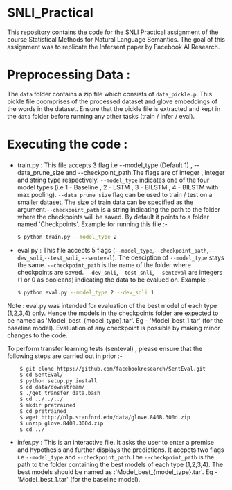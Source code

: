 # SNLI_Practical
This repository contains the code for the SNLI Practical assignment of the course Statistical Methods for Natural Language Semantics. The goal of this assignment was to replicate the Infersent paper by Facebook AI Research.

# Preprocessing Data :

The `data` folder contains a zip file which consists of `data_pickle.p`. This pickle file coomprises of the processed dataset and glove embeddings of the words in the dataset. Ensure that the pickle file is extracted and kept in the `data` folder before running any other tasks (train / infer / eval). 

# Executing the code :

### 
- train.py : This file accepts 3 flag i.e --model_type (Default 1) , --data_prune_size and --checkpoint_path.The flags are of integer , integer and string type respectively. `--model_type` indicates one of the four model types (i.e 1 - Baseline , 2 - LSTM , 3 - BILSTM , 4 - BILSTM with max pooling). `--data_prune_size` flag can be used to train / test on a smaller dataset. The size of train data can be specified as the argument.`--checkpoint_path` is a string indicating the path to the folder where the checkpoints will be saved. By default it points to a folder named 'Checkpoints'. Example for running this file :-
  
    ```sh
    $ python train.py --model_type 2 
 - eval.py : This file accepts 5 flags (`--model_type`,`--checkpoint_path`,`--dev_snli`,`--test_snli`, `--senteval`). The desciption of `--model_type` stays the same. `--checkpoint_path` is the name of the folder where checkpoints are saved. `--dev_snli`,`--test_snli`, `--senteval` are integers (1 or 0 as booleans) indicating the data to be evalued on. Example :-
    ```sh
    $ python eval.py --model_type 2 --dev_snli 1
Note : eval.py was intended for evaluation of the best model of each type (1,2,3,4) only. Hence the models in the checkpoints folder are expected to be named as 'Model_best_{model_type}.tar'. Eg - 'Model_best_1.tar' (for the baseline model). Evaluation of any checkpoint is possible by making minor changes to the code.

To perform transfer learning tests (senteval) , please ensure that the following steps are carried out in prior :-

        $ git clone https://github.com/facebookresearch/SentEval.git
        $ cd SentEval/
        $ python setup.py install
        $ cd data/downstream/
        $ ./get_transfer_data.bash
        $ cd ../../../
        $ mkdir pretrained
        $ cd pretrained
        $ wget http://nlp.stanford.edu/data/glove.840B.300d.zip
        $ unzip glove.840B.300d.zip
        $ cd ../
- infer.py : This is an interactive file. It asks the user to enter a premise and hypothesis and further displays the predictions. It accpets two flags i.e `--model_type` and `--checkpoint_path`.The `--checkpoint_path` is the path to the folder containing the best models of each type (1,2,3,4). The best models should be named as :'Model_best_{model_type}.tar'. Eg - 'Model_best_1.tar' (for the baseline model).
